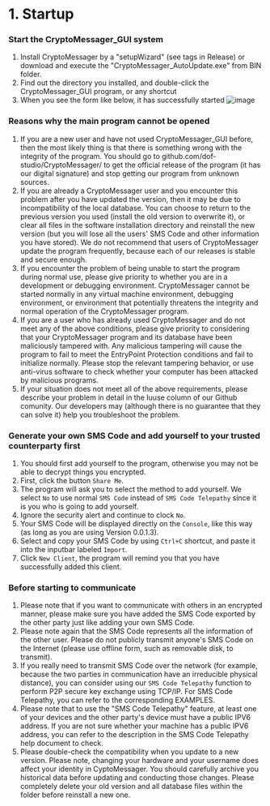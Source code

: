 # 1. Startup

### Start the CryptoMessager_GUI system
1. Install CryptoMessager by a "setupWizard" (see tags in Release) or download and execute the "CryptoMessager_AutoUpdate.exe" from BIN folder.
1. Find out the directory you installed, and double-click the CryptoMessager_GUI program, or any shortcut
2. When you see the form like below, it has successfully started
![image](https://github.com/user-attachments/assets/9a8b2a7e-5eac-4a0a-9560-7229463866fe)


### Reasons why the main program cannot be opened
1. If you are a new user and have not used CryptoMessager_GUI before, then the most likely thing is that there is something wrong with the integrity of the program. You should go to github.com/dof-studio/CryptoMessager/ to get the official release of the program (it has our digital signature) and stop getting our program from unknown sources.
2. If you are already a CryptoMessager user and you encounter this problem after you have updated the version, then it may be due to incompatibility of the local database. You can choose to return to the previous version you used (install the old version to overwrite it), or clear all files in the software installation directory and reinstall the new version (but you will lose all the users' SMS Code and other information you have stored). We do not recommend that users of CryptoMessager update the program frequently, because each of our releases is stable and secure enough.
3. If you encounter the problem of being unable to start the program during normal use, please give priority to whether you are in a development or debugging environment. CryptoMessager cannot be started normally in any virtual machine environment, debugging environment, or environment that potentially threatens the integrity and normal operation of the CryptoMessager program.
4. If you are a user who has already used CryptoMessager and do not meet any of the above conditions, please give priority to considering that your CryptoMessager program and its database have been maliciously tampered with. Any malicious tampering will cause the program to fail to meet the EntryPoint Protection conditions and fail to initialize normally. Please stop the relevant tampering behavior, or use anti-virus software to check whether your computer has been attacked by malicious programs.
5. If your situation does not meet all of the above requirements, please describe your problem in detail in the Iuuse column of our Github comunity. Our developers may (although there is no guarantee that they can solve it) help you troubleshoot the problem.


### Generate your own SMS Code and add yourself to your trusted counterparty first
1. You should first add yourself to the program, otherwise you may not be able to decrypt things you encrypted.
2. First, click the button `Share Me`.
3. The program will ask you to select the method to add yourself. We select `No` to use normal `SMS Code` instead of `SMS Code Telepathy` since it is you who is going to add yourself.
4. Ignore the security alert and continue to clock `No`.
5. Your SMS Code will be displayed directly on the `Console`, like this way (as long as you are using Version 0.0.1.3).
6. Select and copy your SMS Code by using `Ctrl+C` shortcut, and paste it into the inputbar labeled `Import`.
7. Click `New Client`, the program will remind you that you have successfully added this client.


### Before starting to communicate
1. Please note that if you want to communicate with others in an encrypted manner, please make sure you have added the SMS Code exported by the other party just like adding your own SMS Code.
2. Please note again that the SMS Code represents all the information of the other user. Please do not publicly transmit anyone's SMS Code on the Internet (please use offline form, such as removable disk, to transmit).
3. If you really need to transmit SMS Code over the network (for example, because the two parties in communication have an irreducible physical distance), you can consider using our `SMS Code Telepathy` function to perform P2P secure key exchange using TCP/IP. For SMS Code Telepathy, you can refer to the corresponding EXAMPLES.
4. Please note that to use the "SMS Code Telepathy" feature, at least one of your devices and the other party's device must have a public IPV6 address. If you are not sure whether your machine has a public IPV6 address, you can refer to the description in the SMS Code Telepathy help document to check.
5. Please double-check the compatibility when you update to a new version. Please note, changing your hardware and your username does affect your identity in CyptoMessager. You should carefully archive you historical data before updating and conducting those changes. Please completely delete your old version and all database files within the folder before reinstall a new one.
